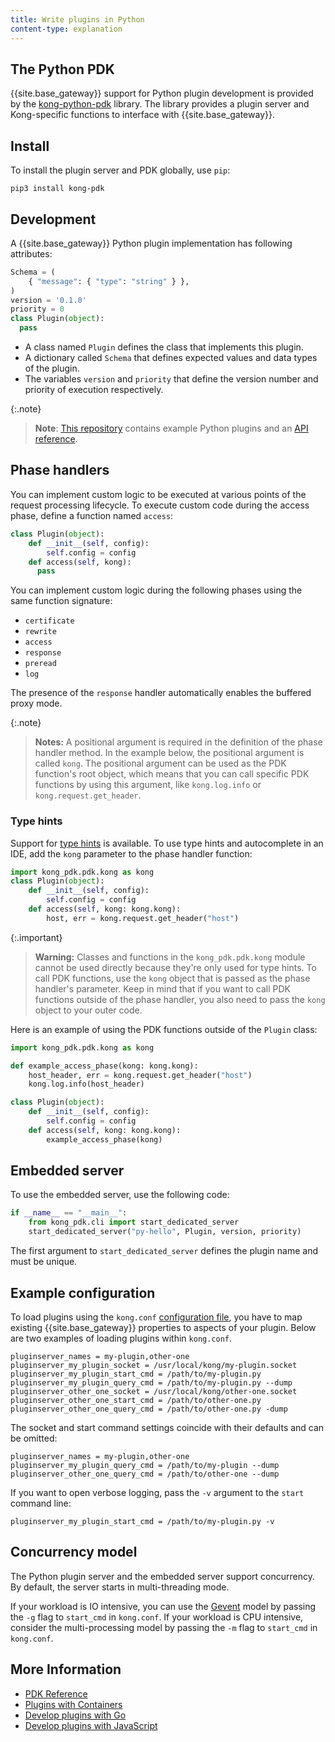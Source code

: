 ```yaml
---
title: Write plugins in Python
content-type: explanation
---
```


## The Python PDK

{{site.base_gateway}} support for Python plugin development is provided by the [kong-python-pdk](https://github.com/Kong/kong-python-pdk) library.
The library provides a plugin server and Kong-specific
functions to interface with {{site.base_gateway}}.

## Install

To install the plugin server and PDK globally, use `pip`:

```
pip3 install kong-pdk
```

## Development

A {{site.base_gateway}} Python plugin implementation has following attributes:

```python
Schema = (
    { "message": { "type": "string" } },
)
version = '0.1.0'
priority = 0
class Plugin(object):
  pass
```

* A class named `Plugin` defines the class that implements this plugin.
* A dictionary called `Schema` that defines expected values and data types of the plugin.
* The variables `version` and `priority` that define the version number and priority of execution respectively.

{:.note}
>**Note**: [This repository](https://github.com/Kong/kong-python-pdk/tree/master/examples) contains example Python plugins and an [API reference](https://kong.github.io/kong-python-pdk/py-modindex.html).

## Phase handlers

You can implement custom logic to be executed at
various points of the request processing lifecycle. To execute
custom code during the access phase, define a function named `access`:

```python
class Plugin(object):
    def __init__(self, config):
        self.config = config
    def access(self, kong):
      pass
```

You can implement custom logic during the following phases using the same function signature:

- `certificate`
- `rewrite`
- `access`
- `response`
- `preread`
- `log`

The presence of the `response` handler automatically enables the buffered proxy mode.

{:.note}
> **Notes:** A positional argument is required in the definition of the phase handler method. In the example below, the positional argument is called `kong`. The positional argument can be used as the PDK function's root object, which means that you can call specific PDK functions by using this argument, like `kong.log.info` or `kong.request.get_header`.

### Type hints

Support for [type hints](https://www.python.org/dev/peps/pep-0484/) is available. To use type hints
and autocomplete in an IDE, add the `kong` parameter to the phase handler function:

```python
import kong_pdk.pdk.kong as kong
class Plugin(object):
    def __init__(self, config):
        self.config = config
    def access(self, kong: kong.kong):
        host, err = kong.request.get_header("host")
```

{:.important}
> **Warning:** Classes and functions in the `kong_pdk.pdk.kong` module cannot be used directly because they're only used for type hints. To call PDK functions,  use the `kong` object that is passed as the phase handler's parameter. Keep in mind that if you want to call PDK functions outside of the phase handler, you also need to pass the `kong` object to your outer code.

Here is an example of using the PDK functions outside of the `Plugin` class:

```python
import kong_pdk.pdk.kong as kong

def example_access_phase(kong: kong.kong):
    host_header, err = kong.request.get_header("host")
    kong.log.info(host_header)

class Plugin(object):
    def __init__(self, config):
        self.config = config
    def access(self, kong: kong.kong):
        example_access_phase(kong)
```

## Embedded server

To use the embedded server, use the following code:

```python
if __name__ == "__main__":
    from kong_pdk.cli import start_dedicated_server
    start_dedicated_server("py-hello", Plugin, version, priority)
```

The first argument to `start_dedicated_server` defines the plugin name and must
be unique.

## Example configuration

To load plugins using the `kong.conf` [configuration file](/gateway/latest/production/kong-conf), you have to map existing {{site.base_gateway}} properties to aspects of your plugin.
Below are two examples of loading plugins within `kong.conf`.

```
pluginserver_names = my-plugin,other-one
pluginserver_my_plugin_socket = /usr/local/kong/my-plugin.socket
pluginserver_my_plugin_start_cmd = /path/to/my-plugin.py
pluginserver_my_plugin_query_cmd = /path/to/my-plugin.py --dump
pluginserver_other_one_socket = /usr/local/kong/other-one.socket
pluginserver_other_one_start_cmd = /path/to/other-one.py
pluginserver_other_one_query_cmd = /path/to/other-one.py -dump
```

The socket and start command settings coincide with
their defaults and can be omitted:

```
pluginserver_names = my-plugin,other-one
pluginserver_my_plugin_query_cmd = /path/to/my-plugin --dump
pluginserver_other_one_query_cmd = /path/to/other-one --dump
```

If you want to open verbose logging, pass the `-v` argument to the `start` command line:

```
pluginserver_my_plugin_start_cmd = /path/to/my-plugin.py -v
```

## Concurrency model

The Python plugin server and the embedded server support concurrency. By default,
the server starts in multi-threading mode.

If your workload is IO intensive, you can use the [Gevent](http://www.gevent.org/) model by passing the `-g` flag to
`start_cmd` in `kong.conf`.
If your workload is CPU intensive, consider the multi-processing model by passing the `-m` flag to
`start_cmd` in `kong.conf`.


## More Information
* [PDK Reference](/gateway/latest/plugin-development/pdk/)
* [Plugins with Containers](/gateway/latest/plugin-development/pluginserver/plugins-kubernetes)
* [Develop plugins with Go](/gateway/latest/plugin-development/pluginserver/go)
* [Develop plugins with JavaScript](/gateway/latest/plugin-development/pluginserver/javascript)
